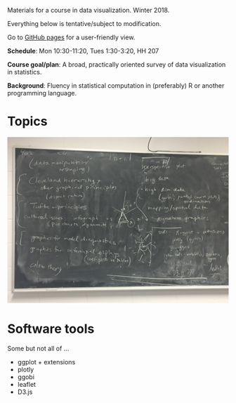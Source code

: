 Materials for a course in data visualization.  Winter 2018. 

Everything below is tentative/subject to modification.

Go to [GitHub pages](https://bbolker.github.io/stat744) for a user-friendly view.

**Schedule**: Mon 10:30-11:20, Tues 1:30-3:20, HH 207

**Course goal/plan**: A broad, practically oriented survey of data visualization in statistics.

**Background**: Fluency in statistical computation in (preferably) R or another programming language.

Topics
==========

![](pix/blackboard.JPG)

Software tools
============

Some but not all of ...

- ggplot + extensions
- plotly
- ggobi
- leaflet
- D3.js 

